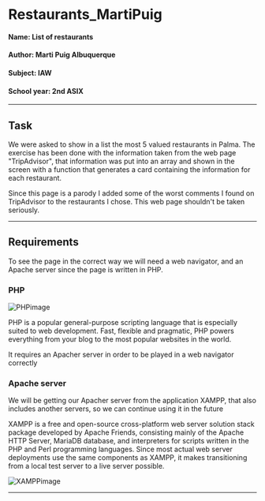 # Restaurants_MartiPuig

#### Name: List of restaurants

#### Author: Marti Puig Albuquerque

#### Subject: IAW

#### School year: 2nd ASIX

---
## Task 

We were asked to show in a list the most 5 valued restaurants in Palma. 
The exercise has been done with the information taken from the web page "TripAdvisor", that information was put into an array and shown in the screen with a function that generates a card containing the information for each restaurant.

Since this page is a parody I added some of the worst comments I found on TripAdvisor to the restaurants I chose.
This web page shouldn't be taken seriously.

---
## Requirements

To see the page in the correct way we will need a web navigator,  and an Apache server since the page is written in PHP.

### PHP 
![PHPimage](https://avatars0.githubusercontent.com/u/25158?s=280&v=4)

PHP is a popular general-purpose scripting language that is especially suited to web development.
Fast, flexible and pragmatic, PHP powers everything from your blog to the most popular websites in the world.

It requires an Apacher server in order to be played in a web navigator correctly


### Apache server

We will be getting our Apacher server from the application XAMPP, that also includes another servers, so we can continue using it in the future

XAMPP is a free and open-source cross-platform web server solution stack package developed by Apache Friends, consisting mainly of the Apache HTTP Server, MariaDB database, and interpreters for scripts written in the PHP and Perl programming languages. Since most actual web server deployments use the same components as XAMPP, it makes transitioning from a local test server to a live server possible.

![XAMPPimage](https://cdn2.iconfinder.com/data/icons/pack1-baco-flurry-icons-style/512/XAMPP.png)

---